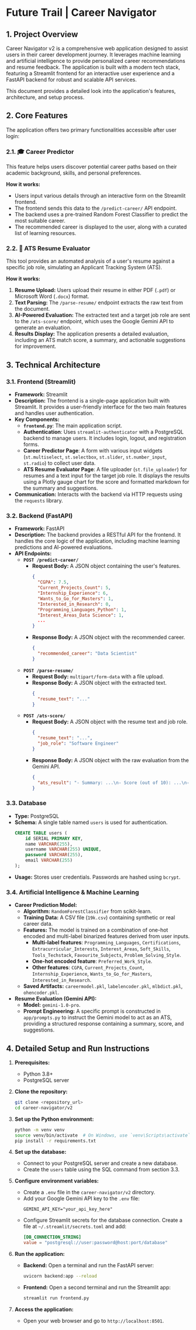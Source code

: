 # Future Trail | Career Navigator

## 1. Project Overview

Career Navigator v2 is a comprehensive web application designed to assist users in their career development journey. It leverages machine learning and artificial intelligence to provide personalized career recommendations and resume feedback. The application is built with a modern tech stack, featuring a Streamlit frontend for an interactive user experience and a FastAPI backend for robust and scalable API services.

This document provides a detailed look into the application's features, architecture, and setup process.

## 2. Core Features

The application offers two primary functionalities accessible after user login:

### 2.1. 🎓 Career Predictor

This feature helps users discover potential career paths based on their academic background, skills, and personal preferences.

**How it works:**
-   Users input various details through an interactive form on the Streamlit frontend.
-   The frontend sends this data to the `/predict-career/` API endpoint.
-   The backend uses a pre-trained Random Forest Classifier to predict the most suitable career.
-   The recommended career is displayed to the user, along with a curated list of learning resources.

### 2.2. 📄 ATS Resume Evaluator

This tool provides an automated analysis of a user's resume against a specific job role, simulating an Applicant Tracking System (ATS).

**How it works:**
1.  **Resume Upload:** Users upload their resume in either PDF (`.pdf`) or Microsoft Word (`.docx`) format.
2.  **Text Parsing:** The `/parse-resume/` endpoint extracts the raw text from the document.
3.  **AI-Powered Evaluation:** The extracted text and a target job role are sent to the `/ats-score/` endpoint, which uses the Google Gemini API to generate an evaluation.
4.  **Results Display:** The application presents a detailed evaluation, including an ATS match score, a summary, and actionable suggestions for improvement.

## 3. Technical Architecture

### 3.1. Frontend (Streamlit)

-   **Framework:** Streamlit
-   **Description:** The frontend is a single-page application built with Streamlit. It provides a user-friendly interface for the two main features and handles user authentication.
-   **Key Components:**
    -   **`frontend.py`**: The main application script.
    -   **Authentication**: Uses `streamlit-authenticator` with a PostgreSQL backend to manage users. It includes login, logout, and registration forms.
    -   **Career Predictor Page**: A form with various input widgets (`st.multiselect`, `st.selectbox`, `st.slider`, `st.number_input`, `st.radio`) to collect user data.
    -   **ATS Resume Evaluator Page**: A file uploader (`st.file_uploader`) for resumes and a text input for the target job role. It displays the results using a Plotly gauge chart for the score and formatted markdown for the summary and suggestions.
-   **Communication:** Interacts with the backend via HTTP requests using the `requests` library.

### 3.2. Backend (FastAPI)

-   **Framework:** FastAPI
-   **Description:** The backend provides a RESTful API for the frontend. It handles the core logic of the application, including machine learning predictions and AI-powered evaluations.
-   **API Endpoints:**
    -   **`POST /predict-career/`**
        -   **Request Body:** A JSON object containing the user's features.
            ```json
            {
              "CGPA": 7.5,
              "Current_Projects_Count": 5,
              "Internship_Experience": 6,
              "Wants_to_Go_for_Masters": 1,
              "Interested_in_Research": 0,
              "Programming_Languages_Python": 1,
              "Interest_Areas_Data Science": 1,
              ...
            }
            ```
        -   **Response Body:** A JSON object with the recommended career.
            ```json
            {
              "recommended_career": "Data Scientist"
            }
            ```
    -   **`POST /parse-resume/`**
        -   **Request Body:** `multipart/form-data` with a file upload.
        -   **Response Body:** A JSON object with the extracted text.
            ```json
            {
              "resume_text": "..."
            }
            ```
    -   **`POST /ats-score/`**
        -   **Request Body:** A JSON object with the resume text and job role.
            ```json
            {
              "resume_text": "...",
              "job_role": "Software Engineer"
            }
            ```
        -   **Response Body:** A JSON object with the raw evaluation from the Gemini API.
            ```json
            {
              "ats_result": "- Summary: ...\n- Score (out of 10): ...\n- Suggestions: ..."
            }
            ```

### 3.3. Database

-   **Type:** PostgreSQL
-   **Schema:** A single table named `users` is used for authentication.
    ```sql
    CREATE TABLE users (
        id SERIAL PRIMARY KEY,
        name VARCHAR(255),
        username VARCHAR(255) UNIQUE,
        password VARCHAR(255),
        email VARCHAR(255)
    );
    ```
-   **Usage:** Stores user credentials. Passwords are hashed using `bcrypt`.

### 3.4. Artificial Intelligence & Machine Learning

-   **Career Prediction Model:**
    -   **Algorithm:** `RandomForestClassifier` from scikit-learn.
    -   **Training Data:** A CSV file (`19k.csv`) containing synthetic or real career data.
    -   **Features:** The model is trained on a combination of one-hot encoded and multi-label binarized features derived from user inputs.
        -   **Multi-label features**: `Programming_Languages`, `Certifications`, `Extracurricular_Interests`, `Interest_Areas`, `Soft_Skills`, `Tools_Techstack`, `Favourite_Subjects`, `Problem_Solving_Style`.
        -   **One-hot encoded feature**: `Preferred_Work_Style`.
        -   **Other features**: `CGPA`, `Current_Projects_Count`, `Internship_Experience`, `Wants_to_Go_for_Masters`, `Interested_in_Research`.
    -   **Saved Artifacts:** `careermodel.pkl`, `labelencoder.pkl`, `mlbdict.pkl`, `ohencoder.pkl`.
-   **Resume Evaluation (Gemini API):**
    -   **Model:** `gemini-1.0-pro`.
    -   **Prompt Engineering:** A specific prompt is constructed in `app/prompts.py` to instruct the Gemini model to act as an ATS, providing a structured response containing a summary, score, and suggestions.

## 4. Detailed Setup and Run Instructions

1.  **Prerequisites:**
    -   Python 3.8+
    -   PostgreSQL server

2.  **Clone the repository:**
    ```bash
    git clone <repository_url>
    cd career-navigator/v2
    ```

3.  **Set up the Python environment:**
    ```bash
    python -m venv venv
    source venv/bin/activate  # On Windows, use `venv\Scripts\activate`
    pip install -r requirements.txt
    ```

4.  **Set up the database:**
    -   Connect to your PostgreSQL server and create a new database.
    -   Create the `users` table using the SQL command from section 3.3.

5.  **Configure environment variables:**
    -   Create a `.env` file in the `career-navigator/v2` directory.
    -   Add your Google Gemini API key to the `.env` file:
        ```
        GEMINI_API_KEY="your_api_key_here"
        ```
    -   Configure Streamlit secrets for the database connection. Create a file at `~/.streamlit/secrets.toml` and add:
        ```toml
        [DB_CONNECTION_STRING]
        value = "postgresql://user:password@host:port/database"
        ```

6.  **Run the application:**
    -   **Backend:** Open a terminal and run the FastAPI server:
        ```bash
        uvicorn backend:app --reload
        ```
    -   **Frontend:** Open a second terminal and run the Streamlit app:
        ```bash
        streamlit run frontend.py
        ```

7.  **Access the application:**
    -   Open your web browser and go to `http://localhost:8501`.
